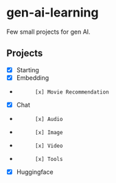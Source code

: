 # gen-ai-learning

Few small projects for gen AI.

## Projects

-   [x] Starting
-   [x] Embedding
-           [x] Movie Recommendation
-   [x] Chat
-           [x] Audio
-           [x] Image
-           [x] Video
-           [x] Tools
-   [x] Huggingface
